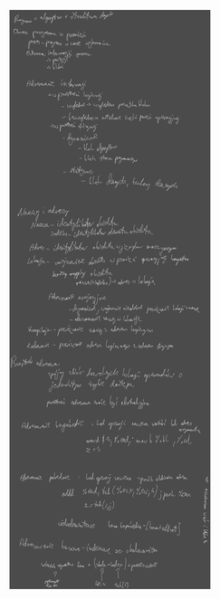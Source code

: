 ![](/Notatki/Semestr%204/Organizacja%20i%20architektura%20komputerów/Wykłady/Wykład%205/Drawing%202024-04-03%2013.25.27.excalidraw.svg)